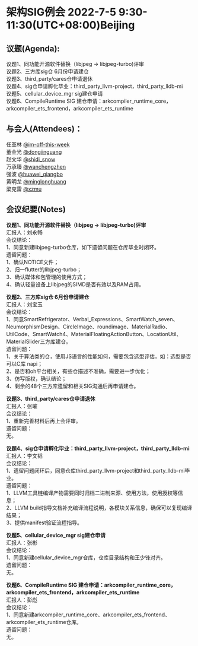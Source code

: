 # 架构SIG例会 2022-7-5 9:30-11:30(UTC+08:00)Beijing

## 议题(Agenda):
议题1、同功能开源软件替换（libjpeg -> libjpeg-turbo)评审<br>
议题2、三方库sig仓 6月份申请建仓<br>
议题3、third_party/cares仓申请退休<br>
议题4、sig仓申请孵化毕业：third_party_llvm-project，third_party_lldb-mi<br>
议题5、cellular_device_mgr sig建仓申请<br>
议题6、CompileRuntime SIG 建仓申请：arkcompiler_runtime_core，arkcompiler_ets_frontend，arkcompiler_ets_runtime<br>

## 与会人(Attendees)： 
任革林 [@im-off-this-week](https://gitee.com/im-off-this-week)<br>
董金光 [@dongjinguang](https://gitee.com/dongjinguang)<br>
赵文华 [@shidi_snow](https://gitee.com/shidi_snow)<br>
万承臻 [@wanchengzhen](https://gitee.com/wanchengzhen)<br>
强波   [@huawei_qiangbo](https://gitee.com/huawei_qiangbo)<br>
黄明龙 [@minglonghuang](https://gitee.com/minglonghuang)<br>
梁克雷 [@xzmu](https://gitee.com/xzmu)<br>

## 会议纪要(Notes)
**议题1、同功能开源软件替换（libjpeg -> libjpeg-turbo)评审**<br>
汇报人：刘永畅<br>
会议结论：<br>
1、同意新建libjpeg-turbo仓库，如下遗留问题在仓库毕业时闭环。<br>
遗留问题：<br>
1、确认NOTICE文件；<br>
2、归一flutter的libjpeg-turbo；<br>
3、确认媒体和包管理的使用方式；<br>
4、确认轻量设备上libjpeg的SIMD是否有效以及RAM占用。<br>

**议题2、三方库sig仓 6月份申请建仓**<br>
汇报人：刘宝玉<br>
会议结论：<br>
1、同意SmartRefrigerator、Verbal_Expressions、SmartWatch_seven、NeumorphismDesign、CircleImage、roundimage、MaterialRadio、UtilCode、SmartWatch4、MaterialFloatingActionButton、LocationUtil、MaterialSlider三方库建仓。<br>
遗留问题：<br>
1、关于算法类的仓，使用JS语言的性能如何，需要包含选型评估，如：选型是否可以C库 napi；<br>
2、是否和oh平台相关，有些仓描述不准确，需要进一步优化；<br>
3、仿写版权，确认结论；<br>
4、剩余的48个三方库遗留和相关SIG沟通后再申请建仓。<br>

**议题3、third_party/cares仓申请退休**<br>
汇报人：张璀<br>
会议结论：<br>
1、重新完善材料后再上会评审。<br>
遗留问题：<br>
无。<br>

**议题4、sig仓申请孵化毕业：third_party_llvm-project，third_party_lldb-mi**<br>
汇报人：李文韬<br>
会议结论：<br>
1、遗留问题闭环后，同意仓库third_party_llvm-project和third_party_lldb-mi毕业。<br>
遗留问题：<br>
1、LLVM工具链编译产物需要同时归档二进制来源、使用方法，使用授权等信息；<br>
2、LLVM build指导文档补充编译流程说明，各模块关系信息，确保可以复现编译结果；<br>
3、提供manifest验证流程指导。<br>

**议题5、cellular_device_mgr sig建仓申请**<br>
汇报人：张彬<br>
会议结论：<br>
1、同意新建cellular_device_mgr仓库，仓库目录结构和王少锋对齐。<br>
遗留问题：<br>
无。<br>

**议题6、CompileRuntime SIG 建仓申请：arkcompiler_runtime_core，arkcompiler_ets_frontend，arkcompiler_ets_runtime**<br>
汇报人：彭彪<br>
会议结论：<br>
1、同意新建arkcompiler_runtime_core、arkcompiler_ets_frontend、arkcompiler_ets_runtime仓库。<br>
遗留问题：<br>
无。<br>
